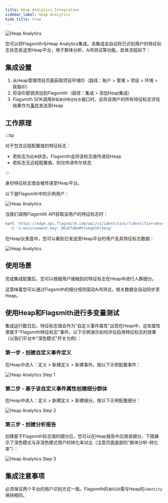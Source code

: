 ```yaml
---
title: Heap Analytics Integration
sidebar_label: Heap Analytics
hide_title: true
---
```


![Heap Analytics](/img/integrations/heap/heap-logo.svg)

您可以将Flagsmith与Heap Analytics集成。该集成会自动将已识别用户的特征标志状态发送至Heap平台，用于群体分析、A/B测试等功能。具体流程如下：

## 集成设置

1. 从Heap管理项目页面获取项目环境ID（路径：账户 > 管理 > 项目 > 环境 > 获取ID）
2. 将该ID密钥添加到Flagsmith（路径：集成 > 添加Heap集成）
3. Flagsmith SDK调用`获取身份特征标志`接口时，会将该用户的所有特征标志评估结果作为[事件](https://developers.heap.io/reference#track-1)发送至Heap

## 工作原理

:::tip

对于包含远程配置值的特征标志：
- 若标志为`启用`状态，Flagsmith会将该标志值传递给Heap
- 若标志无远程配置值，则仅传递布尔状态

:::

身份特征标志值会被传递至Heap平台。

以下是Flagsmith中的示例用户：

![Heap Analytics](/img/integrations/heap/heap-integration-2.png)

当我们调用Flagsmith API获取该用户的特征标志时：

```bash
curl 'https://edge.api.flagsmith.com/api/v1/identities/?identifier=development_user_123456' \
  -H 'x-environment-key: 8KzETdDeMY7xkqkSkY3Gsg'
```

在Heap仪表盘中，您可以看到已发送至Heap平台的用户及其特征标志数据：

![Heap Analytics](/img/integrations/heap/heap-integration-1.png)

## 使用场景

完成集成配置后，您可以根据用户接触到的特征标志在Heap中进行人群细分。

这意味着您可以通过Flagsmith的细分规则驱动A/B测试，相关数据会自动同步至Heap。

## 使用Heap和Flagsmith进行多变量测试

集成运行数日后，特征标志值会作为"自定义事件属性"出现在Heap中，这些属性隶属于"Flagsmith特征标志"事件。以下示例演示如何评估启用特征标志的效果（以我们平台中"深色模式"开关为例）：

### 第一步 - 创建自定义事件定义

在Heap中进入：定义 > 新建定义 > 新建事件。按以下示例配置事件：

![Heap Analytics Step 1](/img/integrations/heap/heap-mv-step-1.png)

### 第二步 - 基于该自定义事件属性创建细分群体

在Heap中进入：定义 > 新建定义 > 新建细分。按以下示例配置细分：

![Heap Analytics Step 2](/img/integrations/heap/heap-mv-step-2.png)

### 第三步 - 创建分析报告

创建基于Flagsmith标志值的细分后，您可以在Heap报告中应用该细分。下图展示了深色模式与非深色模式用户的转化率对比（注意页面底部的"群体分析-转化率"）：

![Heap Analytics Step 3](/img/integrations/heap/heap-mv-step-3.png)

## 集成注意事项

必须保证两个平台的用户识别方式一致。Flagsmith的`身份ID`需与Heap的`identity`保持相同。